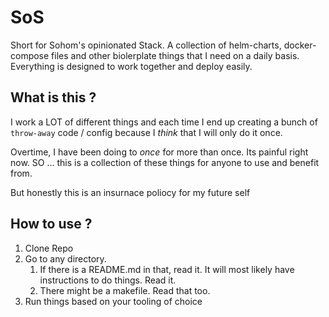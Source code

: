 # SoS
Short for Sohom's opinionated Stack.
A collection of helm-charts, docker-compose files and other biolerplate things that I need on a daily basis. Everything is designed to work together and deploy easily.

## What is this ?

I work a LOT of different things and each time I end up creating a bunch of `throw-away` code / config because I _think_ that I will only do it once.

Overtime, I have been doing to _once_ for more than once. Its painful right now.
SO ... this is a collection of these things for anyone to use and benefit from.


But honestly this is an insurnace poliocy for my future self

## How to use ?

1. Clone Repo
2. Go to any directory.
   1. If there is a README.md in that, read it. It will most likely have instructions to do things. Read it.
   2. There might be a makefile. Read that too.
3. Run things based on your tooling of choice